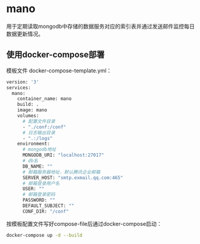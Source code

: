 # mano

用于定期读取mongodb中存储的数据服务对应的索引表并通过发送邮件监控每日数据更新情况。

## 使用docker-compose部署

模板文件 docker-compose-template.yml：
```bash
version: '3'
services:
  mano:
    container_name: mano
    build: .
    image: mano
    volumes:
      # 配置文件目录
      - "./conf:/conf"
      # 日志输出目录
      - ".:/logs"
    environment:
      # mongodb地址
      MONGODB_URI: "localhost:27017"
      # db名
      DB_NAME: ""
      # 邮箱服务器地址，默认腾讯企业邮箱
      SERVER_HOST: "smtp.exmail.qq.com:465"
      # 邮箱登录用户名
      USER: ""
      # 邮箱登录密码
      PASSWORD: ""
      DEFAULT_SUBJECT: ""
      CONF_DIR: "/conf"
```

按模板配置文件写好compose-file后通过docker-compose启动：

```bash
docker-compose up -d --build
```

